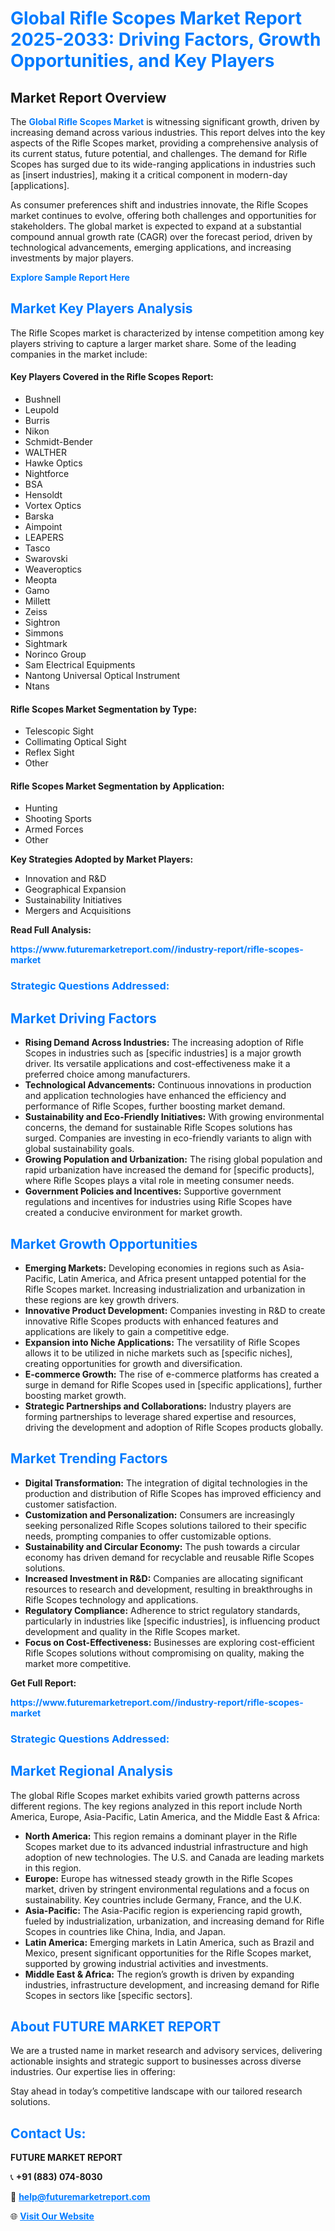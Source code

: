 <h1 style="color: #007BFF;">Global Rifle Scopes Market Report 2025-2033: Driving Factors, Growth Opportunities, and Key Players</h1>

<section id="overview">
<h2>Market Report Overview</h2>
<p>The <a href="https://www.futuremarketreport.com//industry-report/rifle-scopes-market" style="color: #007BFF; text-decoration: none;"><strong>Global Rifle Scopes Market</strong></a> is witnessing significant growth, driven by increasing demand across various industries. This report delves into the key aspects of the Rifle Scopes market, providing a comprehensive analysis of its current status, future potential, and challenges. The demand for Rifle Scopes has surged due to its wide-ranging applications in industries such as [insert industries], making it a critical component in modern-day [applications].</p>
<p>As consumer preferences shift and industries innovate, the Rifle Scopes market continues to evolve, offering both challenges and opportunities for stakeholders. The global market is expected to expand at a substantial compound annual growth rate (CAGR) over the forecast period, driven by technological advancements, emerging applications, and increasing investments by major players.</p>
</section>

<section id="overview">
<p><a href="https://www.futuremarketreport.com//request-sample/reportId=88835" style="color: #007BFF; text-decoration: none;"><strong>Explore Sample Report Here</strong></a></p>
</section>

<section id="key-players">
<h2 style="color: #007BFF;">Market Key Players Analysis</h2>
<p>The Rifle Scopes market is characterized by intense competition among key players striving to capture a larger market share. Some of the leading companies in the market include:</p>
<h4>Key Players Covered in the Rifle Scopes Report:</h4>
<ul><li>Bushnell</li><li>Leupold</li><li>Burris</li><li>Nikon</li><li>Schmidt-Bender</li><li>WALTHER</li><li>Hawke Optics</li><li>Nightforce</li><li>BSA</li><li>Hensoldt</li><li>Vortex Optics</li><li>Barska</li><li>Aimpoint</li><li>LEAPERS</li><li>Tasco</li><li>Swarovski</li><li>Weaveroptics</li><li>Meopta</li><li>Gamo</li><li>Millett</li><li>Zeiss</li><li>Sightron</li><li>Simmons</li><li>Sightmark</li><li>Norinco Group</li><li>Sam Electrical Equipments</li><li>Nantong Universal Optical Instrument</li><li>Ntans</li></ul>
<h4>Rifle Scopes Market Segmentation by Type:</h4>
<ul><li>Telescopic Sight</li><li>Collimating Optical Sight</li><li>Reflex Sight</li><li>Other</li></ul>

<h4>Rifle Scopes Market Segmentation by Application:</h4>
<ul><li>Hunting</li><li>Shooting Sports</li><li>Armed Forces</li><li>Other</li></ul>
<p><strong>Key Strategies Adopted by Market Players:</strong></p>
<ul>
<li>Innovation and R&D</li>
<li>Geographical Expansion</li>
<li>Sustainability Initiatives</li>
<li>Mergers and Acquisitions</li>
</ul>
</section>

<section>
<p><strong>Read Full Analysis: </strong></p><a href="https://www.futuremarketreport.com//industry-report/rifle-scopes-market" style="color: #007BFF; text-decoration: none;"><strong>https://www.futuremarketreport.com//industry-report/rifle-scopes-market</strong></a>
<h3 style="color: #007BFF;">Strategic Questions Addressed:</h3>
</section>

<section id="driving-factors">
<h2 style="color: #007BFF;">Market Driving Factors</h2>
<ul>
<li><strong>Rising Demand Across Industries:</strong> The increasing adoption of Rifle Scopes in industries such as [specific industries] is a major growth driver. Its versatile applications and cost-effectiveness make it a preferred choice among manufacturers.</li>
<li><strong>Technological Advancements:</strong> Continuous innovations in production and application technologies have enhanced the efficiency and performance of Rifle Scopes, further boosting market demand.</li>
<li><strong>Sustainability and Eco-Friendly Initiatives:</strong> With growing environmental concerns, the demand for sustainable Rifle Scopes solutions has surged. Companies are investing in eco-friendly variants to align with global sustainability goals.</li>
<li><strong>Growing Population and Urbanization:</strong> The rising global population and rapid urbanization have increased the demand for [specific products], where Rifle Scopes plays a vital role in meeting consumer needs.</li>
<li><strong>Government Policies and Incentives:</strong> Supportive government regulations and incentives for industries using Rifle Scopes have created a conducive environment for market growth.</li>
</ul>
</section>

<section id="growth-opportunities">
<h2 style="color: #007BFF;">Market Growth Opportunities</h2>
<ul>
<li><strong>Emerging Markets:</strong> Developing economies in regions such as Asia-Pacific, Latin America, and Africa present untapped potential for the Rifle Scopes market. Increasing industrialization and urbanization in these regions are key growth drivers.</li>
<li><strong>Innovative Product Development:</strong> Companies investing in R&D to create innovative Rifle Scopes products with enhanced features and applications are likely to gain a competitive edge.</li>
<li><strong>Expansion into Niche Applications:</strong> The versatility of Rifle Scopes allows it to be utilized in niche markets such as [specific niches], creating opportunities for growth and diversification.</li>
<li><strong>E-commerce Growth:</strong> The rise of e-commerce platforms has created a surge in demand for Rifle Scopes used in [specific applications], further boosting market growth.</li>
<li><strong>Strategic Partnerships and Collaborations:</strong> Industry players are forming partnerships to leverage shared expertise and resources, driving the development and adoption of Rifle Scopes products globally.</li>
</ul>
</section>

<section id="trending-factors">
<h2 style="color: #007BFF;">Market Trending Factors</h2>
<ul>
<li><strong>Digital Transformation:</strong> The integration of digital technologies in the production and distribution of Rifle Scopes has improved efficiency and customer satisfaction.</li>
<li><strong>Customization and Personalization:</strong> Consumers are increasingly seeking personalized Rifle Scopes solutions tailored to their specific needs, prompting companies to offer customizable options.</li>
<li><strong>Sustainability and Circular Economy:</strong> The push towards a circular economy has driven demand for recyclable and reusable Rifle Scopes solutions.</li>
<li><strong>Increased Investment in R&D:</strong> Companies are allocating significant resources to research and development, resulting in breakthroughs in Rifle Scopes technology and applications.</li>
<li><strong>Regulatory Compliance:</strong> Adherence to strict regulatory standards, particularly in industries like [specific industries], is influencing product development and quality in the Rifle Scopes market.</li>
<li><strong>Focus on Cost-Effectiveness:</strong> Businesses are exploring cost-efficient Rifle Scopes solutions without compromising on quality, making the market more competitive.</li>
</ul>
</section>

<section>
<p><strong>Get Full Report: </strong></p><a href="https://www.futuremarketreport.com//industry-report/rifle-scopes-market" style="color: #007BFF; text-decoration: none;"><strong>https://www.futuremarketreport.com//industry-report/rifle-scopes-market</strong></a>
<h3 style="color: #007BFF;">Strategic Questions Addressed:</h3>
</section>


<section id="regional-analysis">
<h2 style="color: #007BFF;">Market Regional Analysis</h2>
<p>The global Rifle Scopes market exhibits varied growth patterns across different regions. The key regions analyzed in this report include North America, Europe, Asia-Pacific, Latin America, and the Middle East & Africa:</p>
<ul>
<li><strong>North America:</strong> This region remains a dominant player in the Rifle Scopes market due to its advanced industrial infrastructure and high adoption of new technologies. The U.S. and Canada are leading markets in this region.</li>
<li><strong>Europe:</strong> Europe has witnessed steady growth in the Rifle Scopes market, driven by stringent environmental regulations and a focus on sustainability. Key countries include Germany, France, and the U.K.</li>
<li><strong>Asia-Pacific:</strong> The Asia-Pacific region is experiencing rapid growth, fueled by industrialization, urbanization, and increasing demand for Rifle Scopes in countries like China, India, and Japan.</li>
<li><strong>Latin America:</strong> Emerging markets in Latin America, such as Brazil and Mexico, present significant opportunities for the Rifle Scopes market, supported by growing industrial activities and investments.</li>
<li><strong>Middle East & Africa:</strong> The region’s growth is driven by expanding industries, infrastructure development, and increasing demand for Rifle Scopes in sectors like [specific sectors].</li>
</ul>
</section>

<footer>
<h2 style="color: #007BFF;">About FUTURE MARKET REPORT</h2>
<p>We are a trusted name in market research and advisory services, delivering actionable insights and strategic support to businesses across diverse industries. Our expertise lies in offering:</p>

<p>Stay ahead in today’s competitive landscape with our tailored research solutions.</p>

<h2 style="color: #007BFF;">Contact Us:</h2>
<p><strong>FUTURE MARKET REPORT</strong></p>
<p>📞 <strong>+91 (883) 074-8030</strong></p>
<p>📧 <strong><a href="mailto:help@futuremarketreport.com" style="color: #007BFF;">help@futuremarketreport.com</a></strong></p>
<p>🌐 <strong><a href="https://www.futuremarketreport.com/" style="color: #007BFF;">Visit Our Website</a></strong></p>
</footer>
